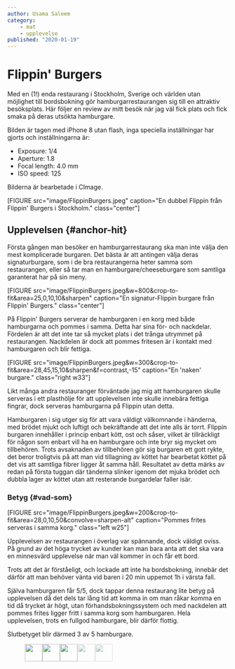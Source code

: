 ```yaml
---
author: Usama Saleem
category:
    - mat
    - upplevelse
published: "2020-01-19"
---
```

Flippin' Burgers
==================================

Med en (1!) enda restaurang i Stockholm, Sverige och världen utan möjlighet till bordsbokning gör hamburgarrestaurangen sig till en attraktiv besöksplats. Här följer en review av mitt besök när jag väl fick plats och fick smaka på deras utsökta hamburgare.

<!--more-->

Bilden är tagen med iPhone 8 utan flash, inga speciella inställningar har gjorts och inställningarna är:  
- Exposure: 1/4  
- Aperture: 1.8  
- Focal length: 4.0 mm  
- ISO speed: 125  

Bilderna är bearbetade i CImage.

[FIGURE src="image/FlippinBurgers.jpeg" caption="En dubbel Flippin från Flippin' Burgers i Stockholm." class="center"]

Upplevelsen {#anchor-hit}
-----------------------------------
Första gången man besöker en hamburgarrestaurang ska man inte välja den mest komplicerade burgaren. Det bästa är att antingen välja deras signaturburgare, som i de bra restaurangerna heter samma som restaurangen, eller så tar man en hamburgare/cheeseburgare som samtliga garanterat har på sin meny.

[FIGURE src="image/FlippinBurgers.jpeg&w=800&crop-to-fit&area=25,0,10,10&sharpen" caption="En signatur-Flippin burgare från Flippin' Burgers." class="center"]

På Flippin' Burgers serverar de hamburgaren i en korg med både hamburgarna och pommes i samma. Detta har sina för- och nackdelar. Fördelen är att det inte tar så mycket plats i det trånga utrymmet på restaurangen. Nackdelen är dock att pommes fritesen är i kontakt med hamburgaren och blir fettiga.

[FIGURE src="image/FlippinBurgers.jpeg&w=300&crop-to-fit&area=28,45,15,10&sharpen&f=contrast,-15" caption="En 'naken' burgare." class="right w33"]

Likt många andra restauranger förväntade jag mig att hamburgaren skulle serveras i ett plasthölje för att upplevelsen inte skulle innebära fettiga fingrar, dock serveras hamburgarna på Flippin utan detta.

Hamburgaren i sig utger sig för att vara väldigt välkomnande i händerna, med brödet mjukt och luftigt och bekräftande att det inte alls är torrt. Flippin burgaren innehåller i princip enbart kött, ost och såser, vilket är tillräckligt för någon som enbart vill ha en hamburgare och inte bryr sig mycket om tillbehören. Trots avsaknaden av tillbehören gör sig burgaren ett gott rykte, det beror troligtvis på att man vid tillagning av köttet har bearbetat köttet på det vis att samtliga fibrer ligger åt samma håll. Resultatet av detta märks av redan på första tuggan där tänderna slinker igenom det mjuka brödet och dubbla lager av köttet utan att resterande burgardelar faller isär.

### Betyg {#vad-som}

[FIGURE src="image/FlippinBurgers.jpeg&w=200&crop-to-fit&area=28,0,10,50&convolve=sharpen-alt" caption="Pommes frites serveras i samma korg." class="left w25"]

Upplevelsen av restaurangen i överlag var spännande, dock väldigt oviss. På grund av det höga trycket av kunder kan man bara anta att det ska vara en minnesvärd upplevelse när man väl kommer in och får ett bord.

Trots att det är förståeligt, och lockade att inte ha bordsbokning, innebär det därför att man behöver vänta vid baren i 20 min uppemot 1h i värsta fall.

Själva hamburgaren får 5/5, dock tappar denna restaurang lite betyg på upplevelsen då det dels tar lång tid att komma in om man råkar komma en tid då trycket är högt, utan förhandsbokningssystem och med nackdelen att pommes frites ligger fritt i samma korg som hamburgaren. Hela upplevelsen, trots en fullgod hamburgare, blir därför flottig.

Slutbetyget blir därmed 3 av 5 hamburgare.

<figure class="figure" style="width: 200px;">
    <img src="image/burger.png" style="width: 40px; height: 40px; float: left;">
    <img src="image/burger.png" style="width: 40px; height: 40px; float: left;">
    <img src="image/burger.png" style="width: 40px; height: 40px; float: left;">
    <img src="image/burger.png" style="width: 40px; height: 40px; float: left; opacity: 0.5;">
    <img src="image/burger.png" style="width: 40px; height: 40px; float: left; opacity: 0.5;">
</figure>
